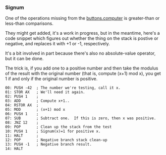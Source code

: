 
### Signum

One of the operations missing from the 
[buttons.computer](https://buttons.computer) is greater-than or 
less-than comparisons.

They might get added, it's a work in progress, but in the meantime,
here's a code snippet which figures out whether the thing on 
the stack is postive or negative, and replaces it with 
+1 or -1, respectively.

It's a bit involved in part because there's also no 
absolute-value operator, but it can be done.

The trick is, if you add one to a positive number and then
take the modulus of the result with the original number
(that is, compute (x+1) mod x), you get 1 if and only if
the original number is positive.

    00: PUSH -42  ; The number we're testing, call it x.
    01: STOR AX   ; We'll need it again.
    02: PUSH 1    ;
    03: ADD       ; Compute x+1..
    04: RSTOR AX  ; 
    05: MOD       ; (x+1) mod x
    06: PUSH 1    ;
    07: SUB       ; Subtract one.  If this is zero, then x was positive.
    08: JNZ 12    ;
    09: POP       ; Clean up the stack from the test
    10: PUSH 1    ; Signum(x)=1 for positive x.
    11: HALT      ; 
    12: POP       ; Negative branch stack clean-up
    13: PUSH -1   ; Negative branch result.
    14: HALT

